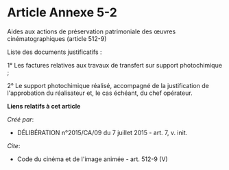 # Article Annexe 5-2

Aides aux actions de préservation patrimoniale des œuvres cinématographiques (article 512-9) 

Liste des documents justificatifs : 

1° Les factures relatives aux travaux de transfert sur support photochimique ; 

2° Le support photochimique réalisé, accompagné de la justification de l'approbation du réalisateur et, le cas échéant, du
chef opérateur.

**Liens relatifs à cet article**

_Créé par_:

  - DÉLIBÉRATION n°2015/CA/09 du 7 juillet 2015 - art. 7, v. init.

_Cite_:

  - Code du cinéma et de l'image animée - art. 512-9 (V)
